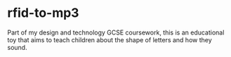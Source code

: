# rfid-to-mp3
Part of my design and technology GCSE coursework, this is an educational toy that aims to teach children about the shape of letters and how they sound.
